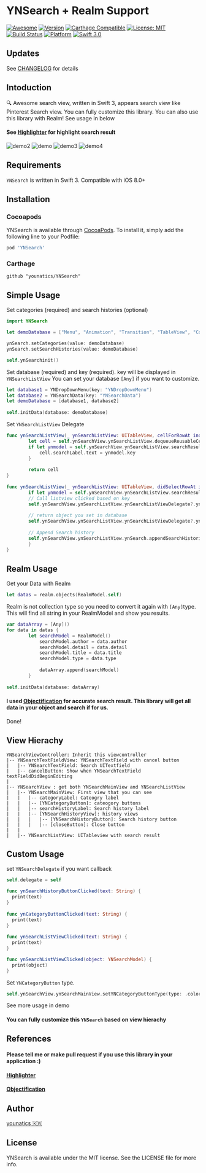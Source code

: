 # YNSearch + Realm Support

[![Awesome](https://cdn.rawgit.com/sindresorhus/awesome/d7305f38d29fed78fa85652e3a63e154dd8e8829/media/badge.svg)](https://github.com/sindresorhus/awesome)
[![Version](https://img.shields.io/cocoapods/v/YNSearch.svg?style=flat)](http://cocoapods.org/pods/YNSearch)
[![Carthage Compatible](https://img.shields.io/badge/Carthage-compatible-4BC51D.svg?style=flat)](https://github.com/Carthage/Carthage)
[![License: MIT](https://img.shields.io/badge/license-MIT-blue.svg?style=flat)](https://github.com/younatics/YNSearch/blob/master/LICENSE)
[![Build Status](https://travis-ci.org/younatics/YNSearch.svg?branch=master)](https://travis-ci.org/younatics/YNSearch)
[![Platform](https://img.shields.io/cocoapods/p/YNSearch.svg?style=flat)](http://cocoapods.org/pods/YNSearch)
[![Swift 3.0](https://img.shields.io/badge/Swift-3.0-orange.svg?style=flat)](https://developer.apple.com/swift/)

## Updates
See [CHANGELOG](https://github.com/younatics/YNSearch/blob/master/CHANGELOG.md) for details

## Intoduction
🔍 Awesome search view, written in Swift 3, appears search view like Pinterest Search view. You can fully customize this library. You can also use this library with Realm! See usage in below
#### See [Highlighter](https://github.com/younatics/Highlighter) for highlight search result

![demo2](Images/Highlighter.gif)
![demo](Images/YNSearch.gif)
![demo3](Images/YNSearch2.png)
![demo4](Images/YNSearch3.png)

## Requirements

`YNSearch` is written in Swift 3. Compatible with iOS 8.0+

## Installation

### Cocoapods

YNSearch is available through [CocoaPods](http://cocoapods.org). To install
it, simply add the following line to your Podfile:

```ruby
pod 'YNSearch'
```
### Carthage
```
github "younatics/YNSearch"
```

## Simple Usage
Set categories (required) and search histories (optional)
```swift
import YNSearch

let demoDatabase = ["Menu", "Animation", "Transition", "TableView", "CollectionView", "Indicator", "Alert", "UIView", "UITextfield", "UITableView", "Swift", "iOS", "Android"]

ynSearch.setCategories(value: demoDatabase)
ynSearch.setSearchHistories(value: demoDatabase)

self.ynSearchinit()
```

Set database (required) and key (required). key will be displayed in `YNSearchListView` You can set your database `[Any]` if you want to customize. 
```swift
let database1 = YNDropDownMenu(key: "YNDropDownMenu")
let database2 = YNSearchData(key: "YNSearchData")
let demoDatabase = [database1, database2]
        
self.initData(database: demoDatabase)
```

Set `YNSearchListView` Delegate
```Swift
func ynSearchListView(_ ynSearchListView: UITableView, cellForRowAt indexPath: IndexPath) -> UITableViewCell {
        let cell = self.ynSearchView.ynSearchListView.dequeueReusableCell(withIdentifier: YNSearchListViewCell.ID) as! YNSearchListViewCell
        if let ynmodel = self.ynSearchView.ynSearchListView.searchResultDatabase[indexPath.row] as? YNSearchModel {
            cell.searchLabel.text = ynmodel.key
        }
        
        return cell
}
    
func ynSearchListView(_ ynSearchListView: UITableView, didSelectRowAt indexPath: IndexPath) {
        if let ynmodel = self.ynSearchView.ynSearchListView.searchResultDatabase[indexPath.row] as? YNSearchModel, let key = ynmodel.key {
        // Call listview clicked based on key
        self.ynSearchView.ynSearchListView.ynSearchListViewDelegate?.ynSearchListViewClicked(key: key)
        
        // return object you set in database
        self.ynSearchView.ynSearchListView.ynSearchListViewDelegate?.ynSearchListViewClicked(object: self.ynSearchView.ynSearchListView.database[indexPath.row])
        
        // Append Search history
        self.ynSearchView.ynSearchListView.ynSearch.appendSearchHistories(value: key)
        }
}
```

## Realm Usage
Get your Data with Realm
```Swift 
let datas = realm.objects(RealmModel.self)
```
Realm is not collection type so you need to convert it again with `[Any]`type. This will find all string in your RealmModel and show you results.
```Swift 
var dataArray = [Any]()
for data in datas {
        let searchModel = RealmModel()
            searchModel.author = data.author
            searchModel.detail = data.detail
            searchModel.title = data.title
            searchModel.type = data.type
            
            dataArray.append(searchModel)
        }
        
self.initData(database: dataArray)
```


#### I used [Objectification](https://github.com/younatics/Objectification) for accurate search result. This library will get all data in your object and search if for us.
Done!

## View Hierachy
```
YNSearchViewController: Inherit this viewcontroller 
|-- YNSearchTextFieldView: YNSearchTextField with cancel button
|   |-- YNSearchTextField: Search UITextfield
|   |-- cancelButton: Show when YNSearchTextField textFieldDidBeginEditing
|
|-- YNSearchView : get both YNSearchMainView and YNSearchListView
|   |-- YNSearchMainView: First view that you can see
|   |   |-- categoryLabel: Cateogry label
|   |   |-- [YNCategoryButton]: cateogory buttons
|   |   |-- searchHistoryLabel: Search history label
|   |   |-- [YNSearchHistoryView]: history views
|   |   |   |-- [YNSearchHistoryButton]: Search history button
|   |   |   |-- [closeButton]: Close button
|   |
|   |-- YNSearchListView: UITableview with search result
```

## Custom Usage
set `YNSearchDelegate` if you want callback
```Swift 
self.delegate = self

func ynSearchHistoryButtonClicked(text: String) {
  print(text)
}
    
func ynCategoryButtonClicked(text: String) {
  print(text)
}
    
func ynSearchListViewClicked(text: String) {
  print(text)
}

func ynSearchListViewClicked(object: YNSearchModel) {
  print(object)
}
```

Set `YNCategoryButton` type.
```Swift
self.ynSearchView.ynSearchMainView.setYNCategoryButtonType(type: .colorful)
```

See more usage in demo

#### You can fully customize this `YNSearch` based on view hierachy

## References
#### Please tell me or make pull request if you use this library in your application :) 
#### [Highlighter](https://github.com/younatics/Highlighter)
#### [Objectification](https://github.com/younatics/Objectification)

## Author
[younatics 🇰🇷](http://younatics.github.io)

## License
YNSearch is available under the MIT license. See the LICENSE file for more info.
